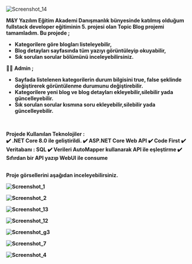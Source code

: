 
![Screenshot_14](https://github.com/ilaydakarahan/Topic/assets/108287807/0a58834d-5b22-46f5-9476-be49fe7c493a)



<b> M&Y Yazılım Eğitim Akademi Danışmanlık bünyesinde katılmış olduğum fullstack developer eğitiminin 5. projesi olan Topic Blog projemi tamamladım. 
Bu projede ;
* Kategorilere göre blogları listeleyebilir,
* Blog detayları sayfasında tüm yazıyı görüntüleyip okuyabilir,
* Sık sorulan sorular bölümünü inceleyebilirsiniz.</b>

:frowning_man: <b>Admin ; 
* Sayfada listelenen kategorilerin durum bilgisini true, false şeklinde değiştirerek görüntülenme durumunu değiştirebilir.
* Kategorilere yeni blog ve blog detayları ekleyebilir,silebilir yada güncelleyebilir.
* Sık sorulan sorular kısmına soru ekleyebilir,silebilir yada güncelleyebilir.
##
<br>Projede Kullanılan Teknolojiler :</br>
:heavy_check_mark: .NET Core 8.0 ile geliştirildi.
:heavy_check_mark: ASP.NET Core Web API
:heavy_check_mark: Code First
:heavy_check_mark: Veritabanı : SQL
:heavy_check_mark: Verileri AutoMapper kullanarak API ile eşleştirme
:heavy_check_mark: Sıfırdan bir API yazıp WebUI ile consume
##
Proje görsellerini aşağıdan inceleyebilirsiniz.

![Screenshot_1](https://github.com/ilaydakarahan/Topic/assets/108287807/c3c44bc9-94b8-45e9-8f78-e60da3c788c5)

![Screenshot_2](https://github.com/ilaydakarahan/Topic/assets/108287807/da3d02ff-5fe3-4cc1-a904-062199c7f044)

![Screenshot_13](https://github.com/ilaydakarahan/Topic/assets/108287807/9298d5c8-6621-48d8-b70f-2f52dff942ec)

![Screenshot_12](https://github.com/ilaydakarahan/Topic/assets/108287807/8553a03c-70a3-4f59-a820-785482fa6682)

![Screenshot_g3](https://github.com/ilaydakarahan/Topic/assets/108287807/00459ba8-5d03-404c-a2c7-459c3b5c6ad5)

![Screenshot_7](https://github.com/ilaydakarahan/Topic/assets/108287807/780b5b70-335c-411a-898b-c32cc4a15936)

![Screenshot_4](https://github.com/ilaydakarahan/Topic/assets/108287807/47bc6012-ae38-4386-92e4-55113fd41ba0)




